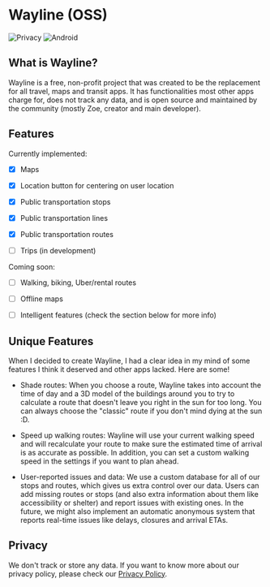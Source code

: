 # Wayline (OSS)

![Privacy](https://img.shields.io/badge/Privacy_Policy-Updated_August_17%2C_2025-blue)
![Android](https://img.shields.io/badge/Designed_For-Android-green)

## What is Wayline?

Wayline is a free, non-profit project that was created to be the replacement for all travel, maps and transit apps. It has functionalities most other apps charge for, does not track any data, and is open source and maintained by the community (mostly Zoe, creator and main developer).

## Features

Currently implemented:

- [x] Maps

- [x] Location button for centering on user location

- [x] Public transportation stops

- [x] Public transportation lines

- [x] Public transportation routes

- [ ] Trips (in development)

Coming soon:

- [ ] Walking, biking, Uber/rental routes

- [ ] Offline maps

- [ ] Intelligent features (check the section below for more info)

## Unique Features

When I decided to create Wayline, I had a clear idea in my mind of some features I think it deserved and other apps lacked. Here are some!

- Shade routes: When you choose a route, Wayline takes into account the time of day and a 3D model of the buildings around you to try to calculate a route that doesn't leave you right in the sun for too long. You can always choose the "classic" route if you don't mind dying at the sun :D.

- Speed up walking routes: Wayline will use your current walking speed and will recalculate your route to make sure the estimated time of arrival is as accurate as possible. In addition, you can set a custom walking speed in the settings if you want to plan ahead.

- User-reported issues and data: We use a custom database for all of our stops and routes, which gives us extra control over our data. Users can add missing routes or stops (and also extra information about them like accessibility or shelter) and report issues with existing ones. In the future, we might also implement an automatic anonymous system that reports real-time issues like delays, closures and arrival ETAs.

## Privacy

We don't track or store any data. If you want to know more about our privacy policy, please check our [Privacy Policy](https://privacy.wayline.info).